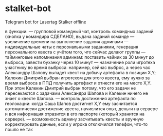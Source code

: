 # stalket-bot
Telegram bot for Lasertag Stalker offline


в функции:
— групповой командный чат, контроль командных заданий (кнопка у командира СДЕЛАНО), выдача заданий команде
— увеличение времени на выполнение задания админами
— индивидуальные чаты с персональными заданиями, генерация персонального квеста с учётом того, что сейчас делают группы
— тайминговые напоминания админам: поставить чайник за 30 минут до выброса, завести буханку через 10 минут
— назначение роли игротеха участнику во время выброса: например, сейчас выброс, а через час Александру Шапову выпадет квест на добычу артефакта в позиции X,Y; Калекин Дмитрий выбран игротехом для этого квеста, ему нужно за время выброса в ППД получить артефакт и отнести его на место X,Y. При этом Калекин Дмитрий выбран потому, что его задачи не пересекаются с задачами Александра Шапова и Калекин ничего не знает о квесте Шапова.
— контроль достижения артефакта по геолокации:
когда Саша Шапов достигнет X,Y ему засчитается автоматически достижение квеста, начислится опыт, деньги на сервере и вся информация отразится в его паспорте (который хранится на сервере).
— возможность админу засчитывать квесты и вручную корректировать данные, если у игрока отключился телефон, что-то пошло не так












 










































